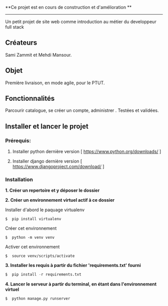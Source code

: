 **Ce projet est en cours de construction et d'amélioration **

* * *

Un petit projet de site web comme introduction au métier du developpeur full stack

## Créateurs

Sami Zammit et Mehdi Mansour.

## Objet

Première livraison, en mode agile, pour le PTUT.


## Fonctionnalités
 

Parcourir catalogue, se créer un compte, administrer . Testées et validées.



## Installer et lancer le projet

### Prérequis:

1. Installer python dernière version
[ https://www.python.org/downloads/ ]

2. Installer django dernière version
[ https://www.djangoproject.com/download/ ]



### Installation
**1. Créer un repertoire et y déposer le dossier**

**2. Créer un environnement virtuel actif à ce dossier**

Installer d'abord le paquage virtualenv
```
$  pip install virtualenv
```

Créer cet environnement

```
$  python -m venv venv
```


Activer cet environnement


```
$  source venv/scripts/activate
```

**3. Installer les requis à partir du fichier  'requirements.txt' fourni**
```python
$  pip install -r requirements.txt
```



**4. Lancer le serveur à partir du terminal, en étant dans l'environnement virtuel**

```python
$  python manage.py runserver
```


